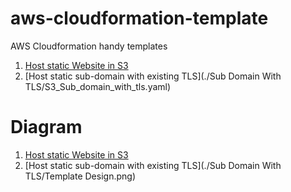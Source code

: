 # aws-cloudformation-template
AWS Cloudformation handy templates

1. [Host static Website in S3](./Static%20Website/S3_Static_website.yaml) 
2. [Host static sub-domain with existing TLS](./Sub Domain With TLS/S3_Sub_domain_with_tls.yaml)


# Diagram

1. [Host static Website in S3](./Static%20Website/Template_Design.png) 
2. [Host static sub-domain with existing TLS](./Sub Domain With TLS/Template Design.png)
